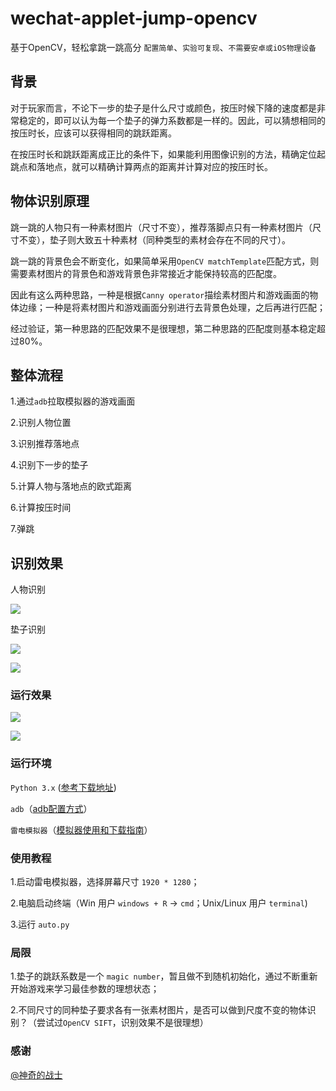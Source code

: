 # wechat-applet-jump-opencv
基于OpenCV，轻松拿跳一跳高分
`配置简单`、`实验可复现`、`不需要安卓或iOS物理设备`
## 背景 

对于玩家而言，不论下一步的垫子是什么尺寸或颜色，按压时候下降的速度都是非常稳定的，即可以认为每一个垫子的弹力系数都是一样的。因此，可以猜想相同的按压时长，应该可以获得相同的跳跃距离。

在按压时长和跳跃距离成正比的条件下，如果能利用图像识别的方法，精确定位起跳点和落地点，就可以精确计算两点的距离并计算对应的按压时长。

## 物体识别原理

跳一跳的人物只有一种素材图片（尺寸不变），推荐落脚点只有一种素材图片（尺寸不变），垫子则大致五十种素材（同种类型的素材会存在不同的尺寸）。

跳一跳的背景色会不断变化，如果简单采用`OpenCV matchTemplate`匹配方式，则需要素材图片的背景色和游戏背景色非常接近才能保持较高的匹配度。

因此有这么两种思路，一种是根据`Canny operator`描绘素材图片和游戏画面的物体边缘；一种是将素材图片和游戏画面分别进行去背景色处理，之后再进行匹配；

经过验证，第一种思路的匹配效果不是很理想，第二种思路的匹配度则基本稳定超过80%。

## 整体流程

1.通过`adb`拉取模拟器的游戏画面

2.识别人物位置

3.识别推荐落地点

4.识别下一步的垫子

5.计算人物与落地点的欧式距离

6.计算按压时间

7.弹跳

## 识别效果
人物识别

![](https://github.com/sthbig/wechat-applet-jump-opencv/blob/master/img/guy-matched.png)

垫子识别

![](https://github.com/sthbig/wechat-applet-jump-opencv/blob/master/img/step-matched1.png)

![](https://github.com/sthbig/wechat-applet-jump-opencv/blob/master/img/step-matched2.png)

### 运行效果

![](https://github.com/sthbig/wechat-applet-jump-opencv/blob/master/img/res1.png)

![](https://github.com/sthbig/wechat-applet-jump-opencv/blob/master/img/res2.png)

### 运行环境

`Python 3.x` (<a href="https://www.python.org/downloads/release/python-364/">参考下载地址</a>)

`adb`（<a href="https://www.xda-developers.com/install-adb-windows-macos-linux/">adb配置方式</a>）

`雷电模拟器`（<a href="http://www.ldmnq.com">模拟器使用和下载指南</a>）

### 使用教程

1.启动雷电模拟器，选择屏幕尺寸 `1920 * 1280`；

2.电脑启动终端（Win 用户 `windows + R` -> `cmd`；Unix/Linux 用户 `terminal`)

3.运行 `auto.py`

### 局限

1.垫子的跳跃系数是一个 `magic number`，暂且做不到随机初始化，通过不断重新开始游戏来学习最佳参数的理想状态；

2.不同尺寸的同种垫子要求各有一张素材图片，是否可以做到尺度不变的物体识别？（尝试过`OpenCV SIFT`，识别效果不是很理想）

### 感谢

<a href="https://github.com/wangshub/wechat_jump_game">@神奇的战士</a>

